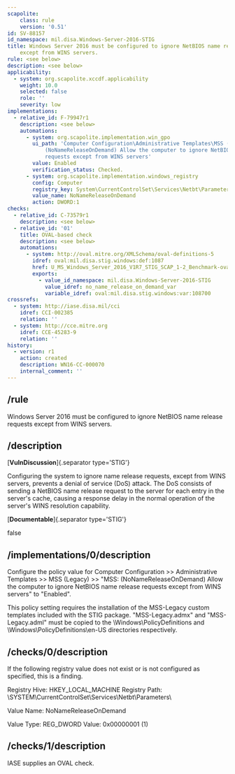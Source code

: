 ```yaml
---
scapolite:
    class: rule
    version: '0.51'
id: SV-88157
id_namespace: mil.disa.Windows-Server-2016-STIG
title: Windows Server 2016 must be configured to ignore NetBIOS name release requests
    except from WINS servers.
rule: <see below>
description: <see below>
applicability:
  - system: org.scapolite.xccdf.applicability
    weight: 10.0
    selected: false
    role: ''
    severity: low
implementations:
  - relative_id: F-79947r1
    description: <see below>
    automations:
      - system: org.scapolite.implementation.win_gpo
        ui_path: 'Computer Configuration\Administrative Templates\MSS (Legacy)\MSS:
            (NoNameReleaseOnDemand) Allow the computer to ignore NetBIOS name release
            requests except from WINS servers'
        value: Enabled
        verification_status: Checked.
      - system: org.scapolite.implementation.windows_registry
        config: Computer
        registry_key: System\CurrentControlSet\Services\Netbt\Parameters
        value_name: NoNameReleaseOnDemand
        action: DWORD:1
checks:
  - relative_id: C-73579r1
    description: <see below>
  - relative_id: '01'
    title: OVAL-based check
    description: <see below>
    automations:
      - system: http://oval.mitre.org/XMLSchema/oval-definitions-5
        idref: oval:mil.disa.stig.windows:def:1087
        href: U_MS_Windows_Server_2016_V1R7_STIG_SCAP_1-2_Benchmark-oval.xml
        exports:
          - value_id_namespace: mil.disa.Windows-Server-2016-STIG
            value_idref: no_name_release_on_demand_var
            variable_idref: oval:mil.disa.stig.windows:var:108700
crossrefs:
  - system: http://iase.disa.mil/cci
    idref: CCI-002385
    relation: ''
  - system: http://cce.mitre.org
    idref: CCE-45283-9
    relation: ''
history:
  - version: r1
    action: created
    description: WN16-CC-000070
    internal_comment: ''
---
```



## /rule

Windows Server 2016 must be configured to ignore NetBIOS name release requests except from WINS servers.

## /description

[**VulnDiscussion**]{.separator type='STIG'}

Configuring the system to ignore name release requests, except from WINS servers, prevents a denial of service (DoS) attack. The DoS consists of sending a NetBIOS name release request to the server for each entry in the server's cache, causing a response delay in the normal operation of the server's WINS resolution capability.

[**Documentable**]{.separator type='STIG'}

false

## /implementations/0/description

Configure the policy value for Computer Configuration >> Administrative Templates >> MSS (Legacy) >> "MSS: (NoNameReleaseOnDemand) Allow the computer to ignore NetBIOS name release requests except from WINS servers" to "Enabled".

This policy setting requires the installation of the MSS-Legacy custom templates included with the STIG package. "MSS-Legacy.admx" and "MSS-Legacy.adml" must be copied to the \Windows\PolicyDefinitions and \Windows\PolicyDefinitions\en-US directories respectively.

## /checks/0/description

If the following registry value does not exist or is not configured as specified, this is a finding.

Registry Hive:  HKEY_LOCAL_MACHINE
Registry Path:  \SYSTEM\CurrentControlSet\Services\Netbt\Parameters\

Value Name:  NoNameReleaseOnDemand

Value Type:  REG_DWORD
Value:  0x00000001 (1)

## /checks/1/description

IASE supplies an OVAL check.
